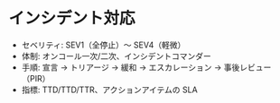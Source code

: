 # インシデント対応

- セベリティ: SEV1（全停止）〜 SEV4（軽微）
- 体制: オンコール一次/二次、インシデントコマンダー
- 手順: 宣言 → トリアージ → 緩和 → エスカレーション → 事後レビュー（PIR）
- 指標: TTD/TTD/TTR、アクションアイテムの SLA